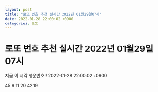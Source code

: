 ```yaml
---
layout: post
title: "로또 번호 추천 실시간 2022년 01월29일07시"
date: 2022-01-28 22:00:02 +0900
categories: 로또
---
```


# 로또 번호 추천 실시간 2022년 01월29일07시

지금 이 시각 행운번호!! 2022-01-28 22:00:02 +0900

 45  9  11  20  42  19 

